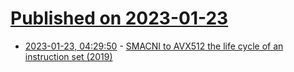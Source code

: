 # [Published on 2023-01-23](index.md)

* [2023-01-23, 04:29:50](https://lobste.rs/s/eacwsc/smacni_avx512_life_cycle_instruction_set) - [SMACNI to AVX512 the life cycle of an instruction set (2019)](https://tomforsyth1000.github.io/papers/LRBNI%20origins%20v4%20full%20fat.pdf)
